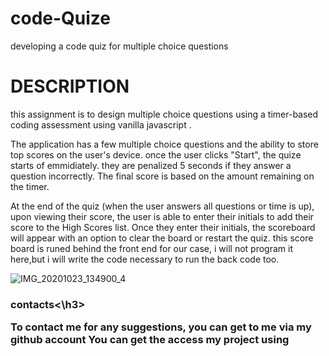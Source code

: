 # code-Quize
developing a code quiz for multiple choice questions

<h1>DESCRIPTION</h1>

this assignment is to design multiple choice questions 
using a timer-based coding assessment using vanilla javascript .

The application has a few multiple choice questions and the ability to store top scores on the user's device. once the user clicks "Start", the quize starts of emmidiately. they are penalized 5 seconds if they answer a question incorrectly. The final score is based on the amount remaining on the timer.

At the end of the quiz (when the user answers all questions or time is up), upon viewing their score, the user is able to enter their initials to add their score to the High Scores list. Once they enter their initials, the scoreboard will appear with an option to clear the board or restart the quiz.
this score board is runed behind the front end for our case, i will not program it here,but i will write the code necessary to run the back code too.


![IMG_20201023_134900_4](https://user-images.githubusercontent.com/71171928/97082557-798d9680-1602-11eb-888a-af161da299b0.jpg)
 
<h3>contacts<\h3>

To contact me for any suggestions, you can get to me via my github account 
You can get the access my project using 
